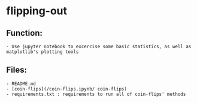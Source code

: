 # flipping-out

## Function:
    - Use jupyter notebook to excercise some basic statistics, as well as matplotlib's plotting tools

## Files:
    - README.md
    - [coin-flips](/coin-flips.ipynb/ coin-flips)
    - requirements.txt : requirements to run all of coin-flips' methods
